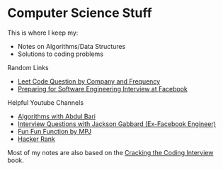 # Computer Science Stuff

This is where I keep my:

- Notes on Algorithms/Data Structures
- Solutions to coding problems


Random Links
- [Leet Code Question by Company and Frequency](https://blogdesand.wordpress.com/)
- [Preparing for Software Engineering Interview at Facebook](https://www.facebook.com/careers/life/preparing-for-your-software-engineering-interview-at-facebook)

Helpful Youtube Channels
- [Algorithms with Abdul Bari](https://www.youtube.com/channel/UCZCFT11CWBi3MHNlGf019nw)
- [Interview Questions with Jackson Gabbard (Ex-Facebook Engineer)](https://www.youtube.com/channel/UCcdCkJKXlRoXVD03eo-q8mQ)
- [Fun Fun Function by MPJ](https://www.youtube.com/channel/UCO1cgjhGzsSYb1rsB4bFe4Q)
- [Hacker Rank](https://www.youtube.com/channel/UCOf7UPMHBjAavgD0Qw5q5ww)

Most of my notes are also based on the [Cracking the Coding Interview](http://www.crackingthecodinginterview.com/) book.
